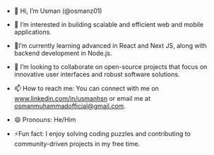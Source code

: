 - 👋 Hi, I’m Usman (@osmanz01)

- 👀  I’m interested in building scalable and efficient web and mobile applications.

- 🌱I’m currently learning advanced in React and Next JS, along with backend development in Node.js.

- 💞️ I’m looking to collaborate on open-source projects that focus on innovative user interfaces and robust software solutions.

- 📫 How to reach me: You can connect with me on www.linkedin.com/in/usmanhsn or email me at osmanmuhammadofficial@gmail.com.

- 😄 Pronouns: He/Him

- ⚡Fun fact: I enjoy solving coding puzzles and contributing to community-driven projects in my free time.

